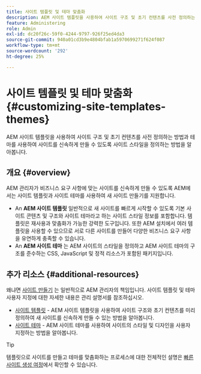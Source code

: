 ```yaml
---
title: 사이트 템플릿 및 테마 맞춤화
description: AEM 사이트 템플릿을 사용하여 사이트 구조 및 초기 컨텐츠를 사전 정의하는 방법과 테마를 사용하여 사이트를 신속하게 만들 수 있도록 사이트 스타일을 정의하는 방법을 알아봅니다.
feature: Administering
role: Admin
exl-id: dc20f26c-59f0-4244-9797-926f25ed4da3
source-git-commit: 940a01cd3b9e4804bfab1a5970699271f624f087
workflow-type: tm+mt
source-wordcount: '292'
ht-degree: 25%

---
```


# 사이트 템플릿 및 테마 맞춤화 {#customizing-site-templates-themes}

AEM 사이트 템플릿을 사용하여 사이트 구조 및 초기 컨텐츠를 사전 정의하는 방법과 테마를 사용하여 사이트를 신속하게 만들 수 있도록 사이트 스타일을 정의하는 방법을 알아봅니다.

## 개요 {#overview}

AEM 관리자가 비즈니스 요구 사항에 맞는 사이트를 신속하게 만들 수 있도록 AEM에서는 사이트 템플릿과 사이트 테마를 사용하여 새 사이트 만들기를 지원합니다.

* An **AEM 사이트 템플릿** 일반적으로 새 사이트를 빠르게 시작할 수 있도록 기본 사이트 콘텐츠 및 구조와 사이트 테마라고 하는 사이트 스타일 정보를 포함합니다. 템플릿은 재사용과 맞춤화가 가능한 강력한 도구입니다. 또한 AEM 설치에서 여러 템플릿을 사용할 수 있으므로 서로 다른 사이트를 만들어 다양한 비즈니스 요구 사항을 유연하게 충족할 수 있습니다.
* An **AEM 사이트 테마** 는 AEM 사이트의 스타일을 정의하고 AEM 사이트 테마의 구조를 준수하는 CSS, JavaScript 및 정적 리소스가 포함된 패키지입니다.

## 추가 리소스 {#additional-resources}

왜냐면 [사이트 만들기](/help/sites-cloud/administering/site-creation/create-site.md) 는 일반적으로 AEM 관리자의 책임입니다. 사이트 템플릿 및 테마 사용자 지정에 대한 자세한 내용은 관리 설명서를 참조하십시오.

* [사이트 템플릿](/help/sites-cloud/administering/site-creation/site-templates.md) - AEM 사이트 템플릿을 사용하여 사이트 구조와 초기 컨텐츠를 미리 정의하여 새 사이트를 신속하게 만들 수 있는 방법을 알아봅니다.
* [사이트 테마](/help/sites-cloud/administering/site-creation/site-themes.md) - AEM 사이트 테마를 사용하여 사이트의 스타일 및 디자인을 사용자 지정하는 방법을 알아봅니다.

>[!TIP]
>
>템플릿으로 사이트를 만들고 테마를 맞춤화하는 프로세스에 대한 전체적인 설명은 [빠른 사이트 생성 여정](/help/journey-sites/quick-site/overview.md)에서 확인할 수 있습니다.

